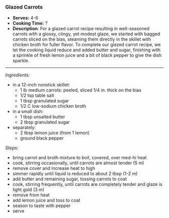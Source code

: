 ### Glazed Carrots
* **Serves:** 4-6
* **Cooking Time:** ?
* **Description**: 
 For a glazed carrot recipe resulting in well-seasoned carrots with a glossy, clingy, yet modest glaze, we started with bagged carrots sliced on the bias, steaming them directly in the skillet with chicken broth for fuller flavor. To complete our glazed carrot recipe, we let the cooking liquid reduce and added butter and sugar, finishing with a sprinkle of fresh lemon juice and a bit of black pepper to give the dish sparkle.

-----
*Ingredients:*
* in a 12-inch nonstick skillet:
  * 1 lb medium carrots: peeled, sliced 1/4 in. thick on the bias
  * 1/2 tsp table salt
  * 1 tbsp granulated sugar
  * 1/2 C low-sodium chicken broth
* in a small dish:
  * 1 tbsp unsalted butter
  * 2 tbsp granulated sugar
* separately:
  * 2 tbsp lemon juice (from 1 lemon)
  * ground black pepper
  
*Steps:*
* bring carrot and broth mixture to boil, covered, over med-hi heat
* cook, stirring occasionally, until carrots are almost tender (5 m)
* remove cover and increase heat to high
* simmer rapidly until liquid is reduced to about 2 tbsp (1-2 m)
* add butter and remaining sugar, tossing carrots to coat
* cook, stirring frequently, until carrots are completely tender and glaze is light gold (3 m)
* remove from heat
* add lemon juice and toss to coat
* season to taste with pepper
* serve
